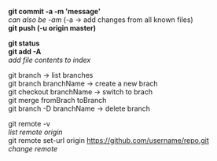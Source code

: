 **git commit -a -m 'message'**  
_can also be -am_
(-a -> add changes from all known files)   
**git push (-u origin master)**

**git status**    
**git add -A**  
_add file contents to index_  

git branch -> list branches  
git branch branchName -> create a new brach  
git checkout branchName -> switch to brach  
git merge fromBrach toBranch  
git branch -D branchName -> delete branch

git remote -v  
_list  remote origin_   
git remote set-url origin https://github.com/username/repo.git  
_change remote_
